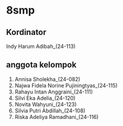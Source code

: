 # 8smp

## Kordinator
Indy Harum Adibah_(24-113)

## anggota  kelompok
1. Annisa Sholekha_(24-082)
2. Najwa Fidela Norine Pujiningtyas_(24-115)
3. Rahayu Intan Anggraini_(24-111)
4. Silvi Eka Adelia_(24-120)
5. Novita Wahyuni_(24-123)
6. Silvia Putri Abdillah_(24-108)
7. Riska Adeliya Ramadhani_(24-116)

